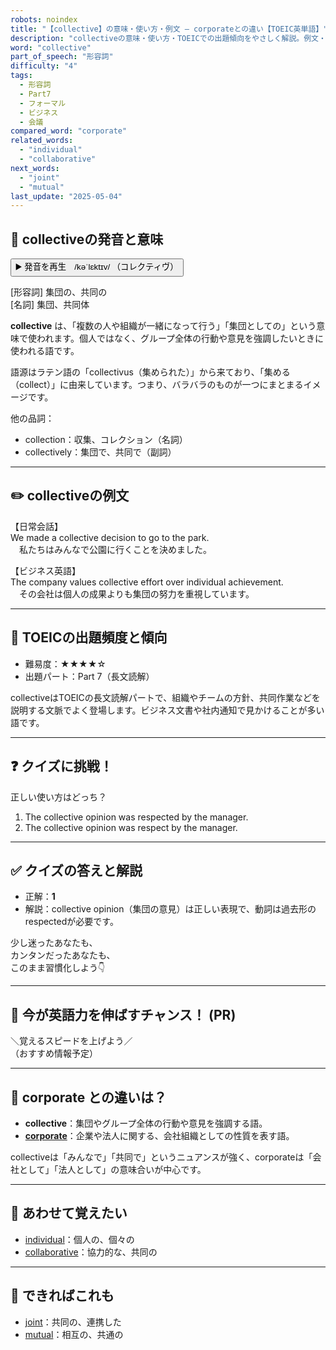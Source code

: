 ```yaml
---
robots: noindex
title: "【collective】の意味・使い方・例文 ― corporateとの違い【TOEIC英単語】"
description: "collectiveの意味・使い方・TOEICでの出題傾向をやさしく解説。例文・クイズ付きでcorporateとの違いもわかりやすく学べます。"
word: "collective"
part_of_speech: "形容詞"
difficulty: "4"
tags:
  - 形容詞
  - Part7
  - フォーマル
  - ビジネス
  - 会議
compared_word: "corporate"
related_words:
  - "individual"
  - "collaborative"
next_words:
  - "joint"
  - "mutual"
last_update: "2025-05-04"
---
```


## 🔰 collectiveの発音と意味

<button class="play-audio" onclick="playTTS('collective')">
  <span class="play-audio-main">
    ▶️ 発音を再生　/kəˈlɛktɪv/
  </span>
  <span class="play-audio-sub">
    （コレクティヴ）
  </span>
</button>

[形容詞] 集団の、共同の  
[名詞] 集団、共同体

**collective** は、「複数の人や組織が一緒になって行う」「集団としての」という意味で使われます。個人ではなく、グループ全体の行動や意見を強調したいときに使われる語です。

語源はラテン語の「collectivus（集められた）」から来ており、「集める（collect）」に由来しています。つまり、バラバラのものが一つにまとまるイメージです。

他の品詞：  
- collection：収集、コレクション（名詞）
- collectively：集団で、共同で（副詞）

---

## ✏️ collectiveの例文

【日常会話】  
We made a collective decision to go to the park.  
　私たちはみんなで公園に行くことを決めました。

【ビジネス英語】  
The company values collective effort over individual achievement.  
　その会社は個人の成果よりも集団の努力を重視しています。

---

## 🎯 TOEICの出題頻度と傾向

- 難易度：★★★★☆
- 出題パート：Part 7（長文読解）

collectiveはTOEICの長文読解パートで、組織やチームの方針、共同作業などを説明する文脈でよく登場します。ビジネス文書や社内通知で見かけることが多い語です。

---

## ❓ クイズに挑戦！

正しい使い方はどっち？

1. The collective opinion was respected by the manager.  
2. The collective opinion was respect by the manager.

---

## ✅ クイズの答えと解説

- 正解：**1**
- 解説：collective opinion（集団の意見）は正しい表現で、動詞は過去形のrespectedが必要です。

少し迷ったあなたも、  
カンタンだったあなたも、  
このまま習慣化しよう👇️

---

## 🚀 今が英語力を伸ばすチャンス！ (PR)

<div class="info-center">
＼覚えるスピードを上げよう／<br>  
（おすすめ情報予定）
</div>

---

## 🤔  corporate との違いは？

- **collective**：集団やグループ全体の行動や意見を強調する語。
- **[corporate](/corporate)**：企業や法人に関する、会社組織としての性質を表す語。

collectiveは「みんなで」「共同で」というニュアンスが強く、corporateは「会社として」「法人として」の意味合いが中心です。

---

## 🧩 あわせて覚えたい

- [individual](/individual)：個人の、個々の
- [collaborative](/collaborative)：協力的な、共同の

---

## 📖 できればこれも

- [joint](/joint)：共同の、連携した
- [mutual](/mutual)：相互の、共通の

<!-- cvid: aid29_bid17 -->
